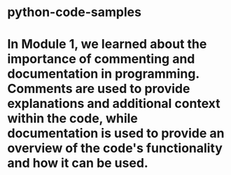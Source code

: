# python-code-samples
# In Module 1, we learned about the importance of commenting and documentation in programming. Comments are used to provide explanations and additional context within the code, while documentation is used to provide an overview of the code's functionality and how it can be used.
